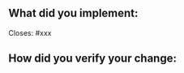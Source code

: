 <!--
1. If there is a breaking or notable change please call that out as these will need to be added to the CHANGELOG.md file in this repository.
2. This repository tries to stick with the community style conventions using [rustfmt](https://github.com/rust-lang-nursery/rustfmt#quick-start) with the *default* settings. If you have custom settings you may find that rustfmt
clutter the diff of your change with unrelated changes. Please apply formatting with `cargo fmt` before submitting a pr.
-->

## What did you implement:

<!--
If this closes an open issue please replace xxx below with the issue number
-->

Closes: #xxx

## How did you verify your change: